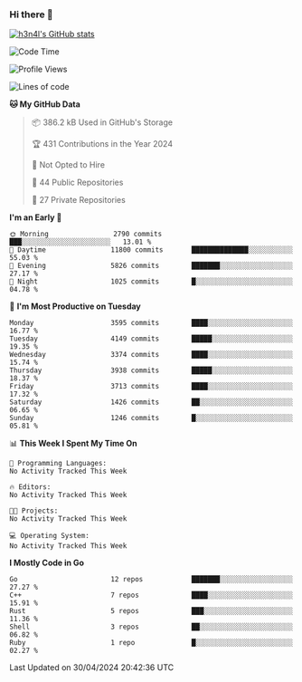 ### Hi there 👋

[![h3n4l's GitHub stats](https://github-readme-stats.vercel.app/api?username=h3n4l&count_private=true&show_icons=true&theme=radical)](https://github.com/h3n4l/github-readme-stats)

<!--START_SECTION:waka-->
![Code Time](http://img.shields.io/badge/Code%20Time-1%2C866%20hrs%2044%20mins-blue)

![Profile Views](http://img.shields.io/badge/Profile%20Views-0-blue)

![Lines of code](https://img.shields.io/badge/From%20Hello%20World%20I%27ve%20Written-8.0%20million%20lines%20of%20code-blue)

**🐱 My GitHub Data** 

> 📦 386.2 kB Used in GitHub's Storage 
 > 
> 🏆 431 Contributions in the Year 2024
 > 
> 🚫 Not Opted to Hire
 > 
> 📜 44 Public Repositories 
 > 
> 🔑 27 Private Repositories 
 > 
**I'm an Early 🐤** 

```text
🌞 Morning                2790 commits        ███░░░░░░░░░░░░░░░░░░░░░░   13.01 % 
🌆 Daytime                11800 commits       ██████████████░░░░░░░░░░░   55.03 % 
🌃 Evening                5826 commits        ███████░░░░░░░░░░░░░░░░░░   27.17 % 
🌙 Night                  1025 commits        █░░░░░░░░░░░░░░░░░░░░░░░░   04.78 % 
```
📅 **I'm Most Productive on Tuesday** 

```text
Monday                   3595 commits        ████░░░░░░░░░░░░░░░░░░░░░   16.77 % 
Tuesday                  4149 commits        █████░░░░░░░░░░░░░░░░░░░░   19.35 % 
Wednesday                3374 commits        ████░░░░░░░░░░░░░░░░░░░░░   15.74 % 
Thursday                 3938 commits        █████░░░░░░░░░░░░░░░░░░░░   18.37 % 
Friday                   3713 commits        ████░░░░░░░░░░░░░░░░░░░░░   17.32 % 
Saturday                 1426 commits        ██░░░░░░░░░░░░░░░░░░░░░░░   06.65 % 
Sunday                   1246 commits        █░░░░░░░░░░░░░░░░░░░░░░░░   05.81 % 
```


📊 **This Week I Spent My Time On** 

```text
💬 Programming Languages: 
No Activity Tracked This Week

🔥 Editors: 
No Activity Tracked This Week

🐱‍💻 Projects: 
No Activity Tracked This Week

💻 Operating System: 
No Activity Tracked This Week
```

**I Mostly Code in Go** 

```text
Go                       12 repos            ███████░░░░░░░░░░░░░░░░░░   27.27 % 
C++                      7 repos             ████░░░░░░░░░░░░░░░░░░░░░   15.91 % 
Rust                     5 repos             ███░░░░░░░░░░░░░░░░░░░░░░   11.36 % 
Shell                    3 repos             ██░░░░░░░░░░░░░░░░░░░░░░░   06.82 % 
Ruby                     1 repo              █░░░░░░░░░░░░░░░░░░░░░░░░   02.27 % 
```




 Last Updated on 30/04/2024 20:42:36 UTC
<!--END_SECTION:waka-->

